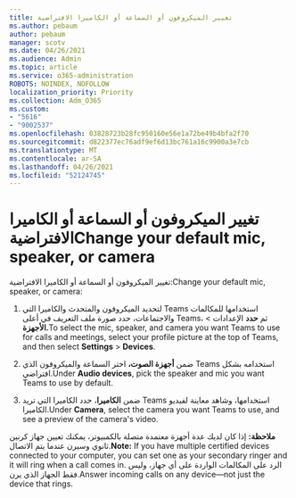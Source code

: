 ```yaml
---
title: تغيير الميكروفون أو السماعة أو الكاميرا الافتراضية
ms.author: pebaum
author: pebaum
manager: scotv
ms.date: 04/26/2021
ms.audience: Admin
ms.topic: article
ms.service: o365-administration
ROBOTS: NOINDEX, NOFOLLOW
localization_priority: Priority
ms.collection: Adm_O365
ms.custom:
- "5616"
- "9002537"
ms.openlocfilehash: 03828723b28fc950160e56e1a72be49b4bfa2f70
ms.sourcegitcommit: d822377ec76adf9ef6d13bc761a16c9900a3e7cb
ms.translationtype: MT
ms.contentlocale: ar-SA
ms.lasthandoff: 04/26/2021
ms.locfileid: "52124745"
---
```

# <a name="change-your-default-mic-speaker-or-camera"></a><span data-ttu-id="0e054-102">تغيير الميكروفون أو السماعة أو الكاميرا الافتراضية</span><span class="sxs-lookup"><span data-stu-id="0e054-102">Change your default mic, speaker, or camera</span></span>

<span data-ttu-id="0e054-103">تغيير الميكروفون أو السماعة أو الكاميرا الافتراضية:</span><span class="sxs-lookup"><span data-stu-id="0e054-103">Change your default mic, speaker, or camera:</span></span>

1. <span data-ttu-id="0e054-104">لتحديد الميكروفون والمتحدث والكاميرا التي Teams استخدامها للمكالمات والاجتماعات، حدد صورة ملف التعريف في أعلى Teams، ثم **حدد** الإعدادات  >  **الأجهزة.**</span><span class="sxs-lookup"><span data-stu-id="0e054-104">To select the mic, speaker, and camera you want Teams to use for calls and meetings, select your profile picture at the top of Teams, and then select **Settings** > **Devices**.</span></span>

1. <span data-ttu-id="0e054-105">ضمن **أجهزة الصوت،** اختر السماعة والميكروفون الذي Teams استخدامه بشكل افتراضي.</span><span class="sxs-lookup"><span data-stu-id="0e054-105">Under **Audio devices**, pick the speaker and mic you want Teams to use by default.</span></span> 

1. <span data-ttu-id="0e054-106">ضمن **الكاميرا**، حدد الكاميرا التي تريد Teams استخدامها، وشاهد معاينة لفيديو الكاميرا.</span><span class="sxs-lookup"><span data-stu-id="0e054-106">Under **Camera**, select the camera you want Teams to use, and see a preview of the camera's video.</span></span> 

<span data-ttu-id="0e054-107">**ملاحظة:** إذا كان لديك عدة أجهزة معتمدة متصلة بالكمبيوتر، يمكنك تعيين جهاز كرنين ثانوي وسيرن عندما يتم الاتصال.</span><span class="sxs-lookup"><span data-stu-id="0e054-107">**Note:** If you have multiple certified devices connected to your computer, you can set one as your secondary ringer and it will ring when a call comes in.</span></span> <span data-ttu-id="0e054-108">الرد على المكالمات الواردة على أي جهاز، وليس فقط الجهاز الذي يرن.</span><span class="sxs-lookup"><span data-stu-id="0e054-108">Answer incoming calls on any device—not just the device that rings.</span></span>